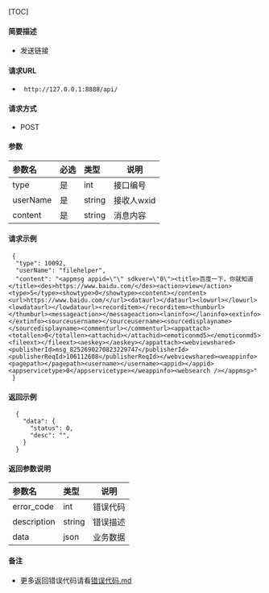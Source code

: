 

[TOC]

#### 简要描述

- 发送链接

#### 请求URL
- ` http://127.0.0.1:8888/api/`

#### 请求方式
- POST

#### 参数

| 参数名      | 必选 | 类型     | 说明      |   
|:---------|:---|:-------|---------|   
| type     | 是  | int    | 接口编号    |   
| userName | 是  | string | 接收人wxid |   
| content  | 是  | string | 消息内容    |   

#### 请求示例

```
 {
  "type": 10092,
  "userName": "filehelper",
  "content": "<appmsg appid=\"\" sdkver=\"0\"><title>百度一下，你就知道</title><des>https://www.baidu.com/</des><action>view</action><type>5</type><showtype>0</showtype><content></content><url>https://www.baidu.com/</url><dataurl></dataurl><lowurl></lowurl><lowdataurl></lowdataurl><recorditem></recorditem><thumburl></thumburl><messageaction></messageaction><laninfo></laninfo><extinfo></extinfo><sourceusername></sourceusername><sourcedisplayname></sourcedisplayname><commenturl></commenturl><appattach><totallen>0</totallen><attachid></attachid><emoticonmd5></emoticonmd5><fileext></fileext><aeskey></aeskey></appattach><webviewshared><publisherId>msg_8252690270823229747</publisherId><publisherReqId>106112608</publisherReqId></webviewshared><weappinfo><pagepath></pagepath><username></username><appid></appid><appservicetype>0</appservicetype></weappinfo><websearch /></appmsg>"
 }

```

#### 返回示例

``` 
  {
    "data": {
      "status": 0,
      "desc": "",
    }
  }
```

#### 返回参数说明

| 参数名         | 类型     | 说明   |   
|:------------|:-------|------|   
| error_code  | int    | 错误代码 |   
| description | string | 错误描述 |   
| data        | json   | 业务数据 |   

#### 备注

- 更多返回错误代码请看[错误代码.md](../错误代码.md)






